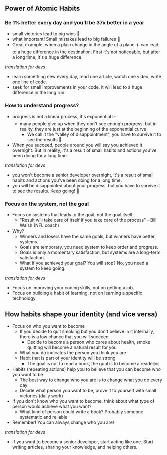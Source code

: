 ## Power of Atomic Habits

### Be 1% better every day and you'll be 37x better in a year

- small victories lead to big wins 🚀
- what important! Small mistakes lead to big failures 🫣
- Great example, when a plain change in the angle of a plane ✈️ can lead to a huge difference in the destination. First it's not noticeable, but after a long time, it's a huge difference.

_translation for devs_

- learn something new every day, read one article, watch one video, write one line of code.
- seek for small improvements in your code, it will lead to a huge difference in the long run.

### How to understand progress?

- progress is not a linear process, it's exponential 📈
  - many people give up when they don't see enough progress, but in reality, they are just at the beginning of the exponential curve
    - We call it the "valley of disappointment", you have to survive it to see the results 🙏
- When you succeed, people around you will say you achieved it overnight. But in reality, it's a result of small habits and actions you've been doing for a long time.

_translation for devs_

- you won't become a senior developer overnight, it's a result of small habits and actions you've been doing for a long time.
- you will be disappointed about your progress, but you have to survive it to see the results. Keep going! 🙏

### Focus on the system, not the goal

- Focus on systems that leads to the goal, not the goal itself.
  - "Result will take care of itself if you take care of the process" - Bill Walsh (NFL coach)
- Why?
  - Winners and losers have the same goals, but winners have better systems.
  - Goals are temporary, you need system to keep order and progress.
  - Goals is only a momentary satisfaction, but systems are a long-term satisfaction.
  - What if you achieved your goal? You will stop? No, you need a system to keep going.

_translation for devs_

- Focus on improving your coding skills, not on getting a job.
- Focus on building a habit of learning, not on learning a specific technology.

## How habits shape your identity (and vice versa)

- Focus on who you want to become
  - If you decide to quit smoking but you don't believe in it internally, there is a low chance that you will succeed
    - Decide to become a person who cares about health, smoke quitting will become a natural result for you
  - What you do indicates the person you think you are
  - Habit that is part of your identity will be strong
    - The goal is not to read a book, the goal is to become a reader￼
- Habits (repeating actions) help you to believe that you can become who you want to be
  - The best way to change who you are is to change what you do every day
  - Decide what person you want to be, prove it to yourself with small victories (daily work)
- If you don't know who you want to become, think about what type of person would achieve what you want?
  - What kind of person could write a book? Probably someone systematic and reliable
- Remember! You can always change who you are!

_translation for devs_

- If you want to become a senior developer, start acting like one. Start writing articles, sharing your knowledge, and helping others.
